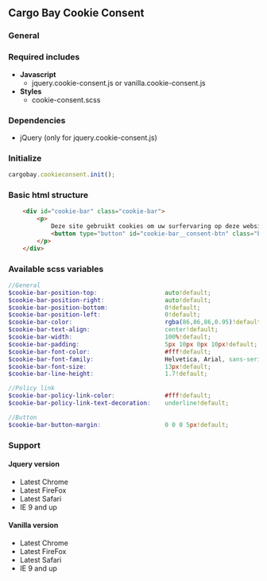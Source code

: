 ## Cargo Bay Cookie Consent

### General
### Required includes
- **Javascript**
    - jquery.cookie-consent.js or vanilla.cookie-consent.js
- **Styles**
    - cookie-consent.scss



### Dependencies
- jQuery (only for jquery.cookie-consent.js)



### Initialize
```javascript
cargobay.cookieconsent.init();
```



###  Basic html structure
```html
    <div id="cookie-bar" class="cookie-bar">
        <p>
            Deze site gebruikt cookies om uw surfervaring op deze website gemakkelijker te maken. Indien u meer informatie wenst kan u <a href="#" class="cookie-bar__policy">hier ons cookiebeleid lezen</a>.
            <button type="button" id="cookie-bar__consent-btn" class="btn btn-warning cookie-bar__btn">Doorgaan</button>
        </p>
    </div>
```



### Available scss variables
```scss
//General
$cookie-bar-position-top:                   auto!default;
$cookie-bar-position-right:                 auto!default;
$cookie-bar-position-bottom:                0!default;
$cookie-bar-position-left:                  0!default;
$cookie-bar-color:                          rgba(86,86,86,0.95)!default;
$cookie-bar-text-align:                     center!default;
$cookie-bar-width:                          100%!default;
$cookie-bar-padding:                        5px 10px 0px 10px!default;
$cookie-bar-font-color:                     #fff!default;
$cookie-bar-font-family:                    Helvetica, Arial, sans-serif!default;
$cookie-bar-font-size:                      13px!default;
$cookie-bar-line-height:                    1.7!default;

//Policy link
$cookie-bar-policy-link-color:              #fff!default;
$cookie-bar-policy-link-text-decoration:    underline!default;

//Button
$cookie-bar-button-margin:                  0 0 0 5px!default;
```



### Support
#### Jquery version
- Latest Chrome
- Latest FireFox
- Latest Safari
- IE 9 and up

#### Vanilla version
- Latest Chrome
- Latest FireFox
- Latest Safari
- IE 9 and up
